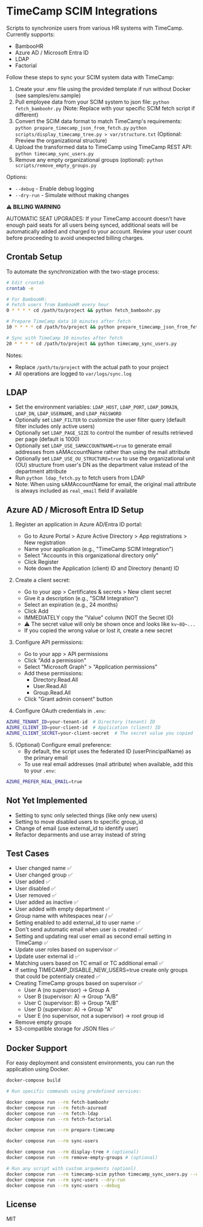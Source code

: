 # TimeCamp SCIM Integrations

Scripts to synchronize users from various HR systems with TimeCamp. Currently supports:
- BambooHR
- Azure AD / Microsoft Entra ID
- LDAP
- Factorial

Follow these steps to sync your SCIM system data with TimeCamp:

1. Create your .env file using the provided template if run without Docker (see samples/env.sample)
2. Pull employee data from your SCIM system to json file:
   `python fetch_bamboohr.py` (Note: Replace with your specific SCIM fetch script if different)
3. Convert the SCIM data format to match TimeCamp's requirements:
   `python prepare_timecamp_json_from_fetch.py`
   `python scripts/display_timecamp_tree.py > var/structure.txt` (Optional: Preview the organizational structure)
4. Upload the transformed data to TimeCamp using TimeCamp REST API:
   `python timecamp_sync_users.py`
5. Remove any empty organizational groups (optional):
   `python scripts/remove_empty_groups.py`

Options:
- `--debug` - Enable debug logging
- `--dry-run` - Simulate without making changes

**⚠️ BILLING WARNING**

AUTOMATIC SEAT UPGRADES: If your TimeCamp account doesn't have enough paid seats for all users being synced, additional seats will be automatically added and charged to your account. Review your user count before proceeding to avoid unexpected billing charges.

## Crontab Setup

To automate the synchronization with the two-stage process:

```bash
# Edit crontab
crontab -e

# For BambooHR:
# Fetch users from BambooHR every hour
0 * * * * cd /path/to/project && python fetch_bamboohr.py

# Prepare TimeCamp data 10 minutes after fetch
10 * * * * cd /path/to/project && python prepare_timecamp_json_from_fetch.py

# Sync with TimeCamp 10 minutes after fetch
20 * * * * cd /path/to/project && python timecamp_sync_users.py
```

Notes:
- Replace `/path/to/project` with the actual path to your project
- All operations are logged to `var/logs/sync.log`

## LDAP

- Set the environment variables: `LDAP_HOST`, `LDAP_PORT`, `LDAP_DOMAIN`, `LDAP_DN`, `LDAP_USERNAME`, and `LDAP_PASSWORD`
- Optionally set `LDAP_FILTER` to customize the user filter query (default filter includes only active users)
- Optionally set `LDAP_PAGE_SIZE` to control the number of results retrieved per page (default is 1000)
- Optionally set `LDAP_USE_SAMACCOUNTNAME=true` to generate email addresses from sAMAccountName rather than using the mail attribute
- Optionally set `LDAP_USE_OU_STRUCTURE=true` to use the organizational unit (OU) structure from user's DN as the department value instead of the department attribute
- Run `python ldap_fetch.py` to fetch users from LDAP
- Note: When using sAMAccountName for email, the original mail attribute is always included as `real_email` field if available

## Azure AD / Microsoft Entra ID Setup

1. Register an application in Azure AD/Entra ID portal:
   - Go to Azure Portal > Azure Active Directory > App registrations > New registration
   - Name your application (e.g., "TimeCamp SCIM Integration")
   - Select "Accounts in this organizational directory only"
   - Click Register
   - Note down the Application (client) ID and Directory (tenant) ID

2. Create a client secret:
   - Go to your app > Certificates & secrets > New client secret
   - Give it a description (e.g., "SCIM Integration")
   - Select an expiration (e.g., 24 months)
   - Click Add
   - IMMEDIATELY copy the "Value" column (NOT the Secret ID)
   - ⚠️ The secret value will only be shown once and looks like `kv~8Q~...`
   - If you copied the wrong value or lost it, create a new secret

3. Configure API permissions:
   - Go to your app > API permissions
   - Click "Add a permission"
   - Select "Microsoft Graph" > "Application permissions"
   - Add these permissions:
     * Directory.Read.All
     * User.Read.All
     * Group.Read.All
   - Click "Grant admin consent" button

4. Configure OAuth credentials in `.env`:
```bash
AZURE_TENANT_ID=your-tenant-id  # Directory (tenant) ID
AZURE_CLIENT_ID=your-client-id  # Application (client) ID
AZURE_CLIENT_SECRET=your-client-secret  # The secret value you copied
```

5. (Optional) Configure email preference:
   - By default, the script uses the federated ID (userPrincipalName) as the primary email
   - To use real email addresses (mail attribute) when available, add this to your `.env`:
```bash
AZURE_PREFER_REAL_EMAIL=true
```

## Not Yet Implemented

- Setting to sync only selected things (like only new users)
- Setting to move disabled users to specific group_id
- Change of email (use external_id to identify user)
- Refactor deparments and use array instead of string

## Test Cases

- User changed name ✅
- User changed group ✅
- User added ✅
- User disabled ✅
- User removed ✅
- User added as inactive ✅
- User added with empty department ✅
- Group name with whitespaces near / ✅
- Setting enabled to add external_id to user name ✅
- Don't send automatic email when user is created ✅
- Setting and updating real user email as second email setting in TimeCamp ✅
- Update user roles based on supervisor ✅
- Update user external id ✅
- Matching users based on TC email or TC additional email ✅
- If setting TIMECAMP_DISABLE_NEW_USERS=true create only groups that could be potentialy created ✅
- Creating TimeCamp groups based on supervisor ✅
   - User A (no supervisor) → Group A
   - User B (supervisor: A) → Group "A/B"
   - User C (supervisor: B) → Group "A/B"
   - User D (supervisor: A) → Group "A"
   - User E (no supervisor, not a supervisor) → root group id
- Remove empty groups
- S3-compatible storage for JSON files ✅

## Docker Support

For easy deployment and consistent environments, you can run the application using Docker.

```bash
docker-compose build

# Run specific commands using predefined services:

docker compose run --rm fetch-bamboohr
docker compose run --rm fetch-azuread
docker compose run --rm fetch-ldap
docker compose run --rm fetch-factorial

docker compose run --rm prepare-timecamp

docker compose run --rm sync-users

docker compose run --rm display-tree # (optional)
docker compose run --rm remove-empty-groups # (optional)

# Run any script with custom arguments (optionl)
docker compose run --rm timecamp-scim python timecamp_sync_users.py --dry-run --debug
docker compose run --rm sync-users --dry-run
docker compose run --rm sync-users --debug
```

## License

MIT